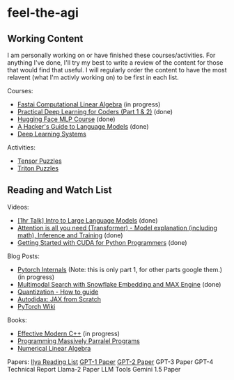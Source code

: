 # feel-the-agi

## Working Content

I am personally working on or have finished these courses/activities. For anything I've done, I'll try my best to write a review of the content for those that would find that useful. I will regularly order the content to have the most relavent (what I'm activly working on) to be first in each list. 

Courses:
- [Fastai Computational Linear Algebra](https://github.com/fastai/numerical-linear-algebra/blob/master/README.md) (in progress)
- [Practical Deep Learning for Coders (Part 1 & 2)](https://course.fast.ai/) (done)
- [Hugging Face MLP Course](https://huggingface.co/learn/nlp-course/chapter1/1) (done)
- [A Hacker's Guide to Language Models](https://www.youtube.com/watch?v=jkrNMKz9pWU) (done)
- [Deep Learning Systems](https://dlsyscourse.org/)

Activities:
- [Tensor Puzzles](https://github.com/srush/Tensor-Puzzles)
- [Triton Puzzles](https://github.com/srush/Triton-Puzzles)


## Reading and Watch List

Videos:
- [[1hr Talk] Intro to Large Language Models](https://www.youtube.com/watch?v=zjkBMFhNj_g) (done)
- [Attention is all you need (Transformer) - Model explanation (including math), Inference and Training](https://www.youtube.com/watch?v=bCz4OMemCcA&t=657s) (done)
- [Getting Started with CUDA for Python Programmers](https://www.youtube.com/watch?v=nOxKexn3iBo) (done)

Blog Posts:
- [Pytorch Internals](https://pytorch.org/blog/a-tour-of-pytorch-internals-1/) (Note: this is only part 1, for other parts google them.) (in progress)
- [Multimodal Search with Snowflake Embedding and MAX Engine](https://www.modular.com/blog/multimodal-search-with-snowflake-embedding-and-max-engine) (done)
- [Quantization - How to guide](https://llama.meta.com/docs/how-to-guides/quantization/)
- [Autodidax: JAX from Scratch](https://jax.readthedocs.io/en/latest/autodidax.html)
- [PyTorch Wiki](https://github.com/pytorch/pytorch/wiki)

Books:
- [Effective Modern C++](https://www.bugs.frozent.pl/Effective%20Modern%20C++%20(%20PDFDrive.com%20).pdf) (in progress)
- [Programming Massively Parralel Programs](http://gpu.di.unimi.it/books/PMPP-3rd-Edition.pdf)
- [Numerical Linear Algebra](https://www.stat.uchicago.edu/~lekheng/courses/309/books/Trefethen-Bau.pdf) 
  
Papers:
[IIya Reading List](https://arc.net/folder/D0472A20-9C20-4D3F-B145-D2865C0A9FEE)
[GPT-1 Paper](https://s3-us-west-2.amazonaws.com/openai-assets/research-covers/language-unsupervised/language_understanding_paper.pdf)
[GPT-2 Paper](https://d4mucfpksywv.cloudfront.net/better-language-models/language_models_are_unsupervised_multitask_learners.pdf)
GPT-3 Paper
GPT-4 Technical Report
Llama-2 Paper
LLM Tools
Gemini 1.5 Paper
